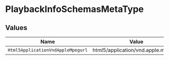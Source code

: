 # PlaybackInfoSchemasMetaType


## Values

| Name                                | Value                               |
| ----------------------------------- | ----------------------------------- |
| `Html5ApplicationVndAppleMpegurl`   | html5/application/vnd.apple.mpegurl |